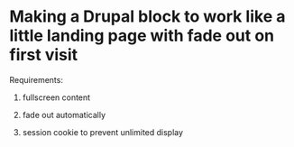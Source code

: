 Making a Drupal block to work like a little landing page with fade out on first visit
========================

Requirements:

1. fullscreen content

2. fade out automatically

3. session cookie to prevent unlimited display
